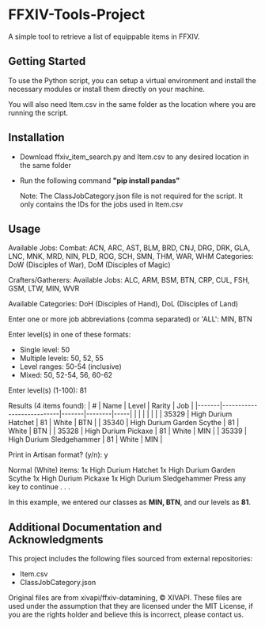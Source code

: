 # FFXIV-Tools-Project

A simple tool to retrieve a list of equippable items in FFXIV.

## Getting Started

To use the Python script, you can setup a virtual environment and install the necessary modules or install them directly on your machine.  

You will also need Item.csv in the same folder as the location where you are running the script.

## Installation

- Download ffxiv_item_search.py and Item.csv to any desired location in the same folder
- Run the following command **"pip install pandas"**

    Note: The ClassJobCategory.json file is not required for the script. It only contains the IDs for the jobs used in Item.csv

## Usage

Available Jobs:
Combat: ACN, ARC, AST, BLM, BRD, CNJ, DRG, DRK, GLA, LNC, MNK, MRD, NIN, PLD, ROG, SCH, SMN, THM, WAR, WHM
Categories: DoW (Disciples of War), DoM (Disciples of Magic)

Crafters/Gatherers:
Available Jobs: ALC, ARM, BSM, BTN, CRP, CUL, FSH, GSM, LTW, MIN, WVR

Available Categories: DoH (Disciples of Hand), DoL (Disciples of Land)

Enter one or more job abbreviations (comma separated) or 'ALL': MIN, BTN

Enter level(s) in one of these formats:
- Single level: 50
- Multiple levels: 50, 52, 55
- Level ranges: 50-54 (inclusive)
- Mixed: 50, 52-54, 56, 60-62

Enter level(s) (1-100): 81

Results (4 items found):
| #     | Name                      | Level | Rarity | Job |
|-------|---------------------------|-------|--------|-----|
|       |                           |       |        |     |
| 35329 | High Durium Hatchet       | 81    | White  | BTN |
| 35340 | High Durium Garden Scythe | 81    | White  | BTN |
| 35328 | High Durium Pickaxe       | 81    | White  | MIN |
| 35339 | High Durium Sledgehammer  | 81    | White  | MIN |

Print in Artisan format? (y/n): y

Normal (White) items:
1x High Durium Hatchet
1x High Durium Garden Scythe
1x High Durium Pickaxe
1x High Durium Sledgehammer
Press any key to continue . . .

In this example, we entered our classes as **MIN, BTN**, and our levels as **81**.

## Additional Documentation and Acknowledgments

This project includes the following files sourced from external repositories:

   - Item.csv  
   - ClassJobCategory.json

Original files are from xivapi/ffxiv-datamining, © XIVAPI. These files are used under the assumption that they are licensed under the MIT License, if you are the rights holder and believe this is incorrect, please contact us.
